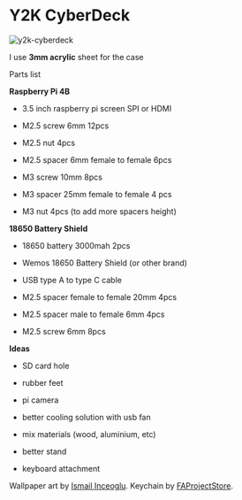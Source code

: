 # Y2K CyberDeck
![y2k-cyberdeck](https://github.com/user-attachments/assets/cb5af340-9242-4cf3-9e50-7ee75b20cb7d)

I use **3mm acrylic** sheet for the case

Parts list

**Raspberry Pi 4B**

- 3.5 inch raspberry pi screen SPI or HDMI
  
- M2.5 screw 6mm 12pcs
  
- M2.5 nut 4pcs
  
- M2.5 spacer 6mm female to female 6pcs
  
- M3 screw 10mm 8pcs
  
- M3 spacer 25mm female to female 4 pcs
  
- M3 nut 4pcs (to add more spacers height)
  

**18650 Battery Shield**

- 18650 battery 3000mah 2pcs
  
- Wemos 18650 Battery Shield (or other brand)
  
- USB type A to type C cable
  
- M2.5 spacer female to female 20mm 4pcs
  
- M2.5 spacer male to female 6mm 4pcs
  
- M2.5 screw 6mm 8pcs
  

**Ideas**

- SD card hole
  
- rubber feet
  
- pi camera
  
- better cooling solution with usb fan
  
- mix materials (wood, aluminium, etc)
  
- better stand
  
- keyboard attachment
  

Wallpaper art by [Ismail Inceoglu](https://x.com/seven_teenth). Keychain by [FAProjectStore](https://www.etsy.com/shop/FAProjectStore).
